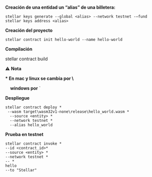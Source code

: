 **Creación de una entidad un “alias” de una billetera:**

```plaintext
stellar keys generate --global <alias> --network testnet -–fund
stellar keys address <alias>
```

**Creación del proyecto**

```plaintext
stellar contract init hello-world --name hello-world
```

**Compilación**

stellar contract build

⚠️ **Nota**

**\* En mac y linux se cambia por \\**

    **windows por** \`

**Despliegue**

```plaintext
stellar contract deploy *
 --wasm target\wasm32v1-none\release\hello_world.wasm *
  --source <entity> *
  --network testnet *
  --alias hello_world
```

**Prueba en testnet**

```plaintext
stellar contract invoke *
--id <contract_id>*
--source <entity> *
--network testnet *
-- *
hello
--to "Stellar"
```
